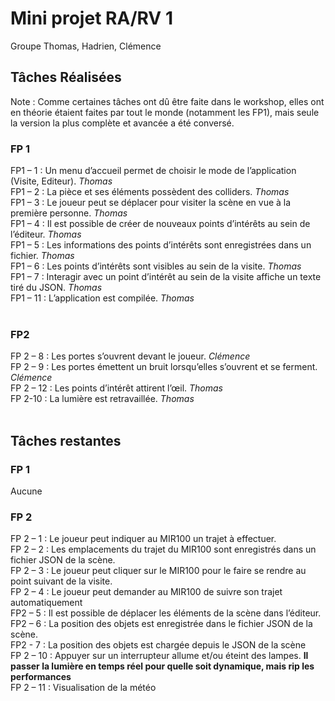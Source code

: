 # Mini projet RA/RV 1

Groupe Thomas, Hadrien, Clémence

## Tâches Réalisées
Note : Comme certaines tâches ont dû être faite dans le workshop, elles ont en théorie étaient faites par tout le monde (notamment les FP1), mais seule la version la plus complète et avancée a été conversé.
### FP 1
FP1 – 1 : Un menu d’accueil permet de choisir le mode de l’application (Visite, Editeur). <i>Thomas</i><br>
FP1 – 2 : La pièce et ses éléments possèdent des colliders. <i>Thomas</i><br>
FP1 – 3 : Le joueur peut se déplacer pour visiter la scène en vue à la première personne. <i>Thomas</i><br>
FP1 – 4 : Il est possible de créer de nouveaux points d’intérêts au sein de l’éditeur. <i>Thomas</i><br>
FP1 – 5 : Les informations des points d’intérêts sont enregistrées dans un fichier. <i>Thomas</i><br>
FP1 – 6 : Les points d’intérêts sont visibles au sein de la visite. <i>Thomas</i><br>
FP1 – 7 : Interagir avec un point d’intérêt au sein de la visite affiche un texte tiré du JSON. <i>Thomas</i><br>
FP1 – 11 : L’application est compilée. <i>Thomas</i><br>
<br>
### FP2
FP 2 – 8 : Les portes s’ouvrent devant le joueur. <i>Clémence</i><br>
FP 2 – 9 : Les portes émettent un bruit lorsqu’elles s’ouvrent et se ferment. <i>Clémence</i><br>
FP 2 – 12 : Les points d’intérêt attirent l’œil. <i>Thomas</i><br>
FP 2-10 : La lumière est retravaillée. <i>Thomas</i><br>
<br>
## Tâches restantes
### FP 1
Aucune
### FP 2
FP 2 – 1 : Le joueur peut indiquer au MIR100 un trajet à effectuer.<br>
FP 2 – 2 : Les emplacements du trajet du MIR100 sont enregistrés dans un fichier JSON de la scène.<br>
FP 2 – 3 : Le joueur peut cliquer sur le MIR100 pour le faire se rendre au point suivant de la visite.<br>
FP 2 – 4 : Le joueur peut demander au MIR100 de suivre son trajet automatiquement<br>
FP2 – 5 : Il est possible de déplacer les éléments de la scène dans l’éditeur.<br>
FP2 – 6 : La position des objets est enregistrée dans le fichier JSON de la scène.<br>
FP2 - 7 : La position des objets est chargée depuis le JSON de la scène<br>
FP 2 – 10 : Appuyer sur un interrupteur allume et/ou éteint des lampes. <strong>Il passer la lumière en temps réel pour quelle soit dynamique, mais rip les performances</strong><br>
FP 2 – 11 : Visualisation de la météo<br>

